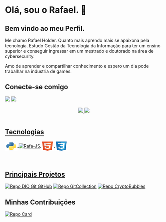 
<div>
    <h1>Olá, sou o Rafael. 👋 </h1>
    <h2>Bem vindo ao meu Perfil.</h2>
    <p> Me chamo Rafael Holder. Quanto mais aprendo mais se apaixona pela tecnologia. Estudo  Gestão da Tecnologia da Informação para ter um ensino superior e conseguir ingressar em um mestrado e doutorado na área de cybersecurity. 
    </p>
    <p>Amo de aprender e compartilhar conhecimento e espero um dia pode trabalhar na industria de games. 
    </p>
</div>
<div>
    <h2>Conecte-se comigo</h2>
   <a href="https://www.linkedin.com/in/rafael-holder-067239269/" target="_blank"><img src="https://img.shields.io/badge/-LinkedIn-%230077B5?style=for-the-badge&logo=linkedin&logoColor=white" target="_blank"></a>    
    <a href = "[mailto:rafaelholder0106@gmail.com](https://mail.google.com/mail/u/0/#inbox?compose=CllgCJTJnMcMzdhrldbjmdhxcHCzdQfvpDBqPlRNQSdzbRTglbbLWSRCmjfnkBdWsWstLgJRKsq)"><img src="https://img.shields.io/badge/-Gmail-%23333?style=for-the-badge&logo=gmail&logoColor=white" target="_blank"></a>
</div>
<br>
<div align="center">
  <a href="https://github.com/rafaelholder">
  <img height="180em" src="https://github-readme-stats.vercel.app/api?username=rafaelholder&show_icons=true&theme=tokyonight&include_all_commits=true&count_private=true"/>
  <img height="180em" src="https://github-readme-stats.vercel.app/api/top-langs/?username=rafaelholder&layout=compact&langs_count=7&theme=tokyonight"/>
</div>
<div style="display: inline_block"><br>
    <h2>Tecnologias</h2>
  <img align="center" alt="Rafa-Python" height="30" width="40" src="https://raw.githubusercontent.com/devicons/devicon/master/icons/python/python-original.svg">
  <img align="center" alt="Rafa-JS" height="30" width="40" src="https://img.shields.io/badge/JavaScript-000?style=for-the-badge&logo=javascript">
  <img align="center" alt="Rafa-HTML" height="30" width="40" src="https://raw.githubusercontent.com/devicons/devicon/master/icons/html5/html5-original.svg">
  <img align="center" alt="Rafa-CSS" height="30" width="40" src="https://raw.githubusercontent.com/devicons/devicon/master/icons/css3/css3-original.svg">
</div>
<br>
<br>

## Principais Projetos
[![Repo DIO Git GitHub](https://github-readme-stats.vercel.app/api/pin/?username=elidianaandrade&repo=dio-lab-open-source&bg_color=000&border_color=30A3DC&show_icons=true&icon_color=30A3DC&title_color=E94D5F&text_color=FFF)](https://github.com/elidianaandrade/dio-lab-open-source)
[![Repo GitCollection](https://github-readme-stats.vercel.app/api/pin/?username=rafaelholder&repo=GitCollection&bg_color=000&border_color=30A3DC&show_icons=true&icon_color=30A3DC&title_color=E94D5F&text_color=FFF)](https://github.com/rafaelholder/GitCollection)
[![Repo CryptoBubbles](https://github-readme-stats.vercel.app/api/pin/?username=rafaelholder&repo=Crypto_Bubbles_BR&bg_color=000&border_color=30A3DC&show_icons=true&icon_color=30A3DC&title_color=E94D5F&text_color=FFF)](https://github.com/rafaelholder/Crypto_Bubbles_BR)
    

## Minhas Contribuições
[![Repo Card](https://github-readme-stats.vercel.app/api/pin/?username=83Rafa&repo=dio-lab-open-source&bg_color=000&border_color=30A3DC&show_icons=true&icon_color=30A3DC&title_color=E94D5F&text_color=FFF)](thhps://github.com/83Rafa/dio-lab-open-source)



